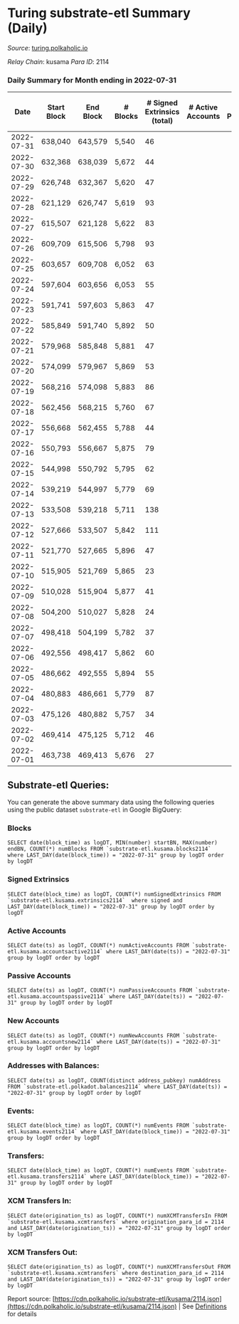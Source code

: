# Turing substrate-etl Summary (Daily)

_Source_: [turing.polkaholic.io](https://turing.polkaholic.io)

*Relay Chain*: kusama
*Para ID*: 2114



### Daily Summary for Month ending in 2022-07-31


| Date | Start Block | End Block | # Blocks | # Signed Extrinsics (total) | # Active Accounts | # Passive | # New | # Addresses with Balances | # Events | # Transfers | # XCM Transfers In | # XCM Transfers Out | Issues | 
| ---- | ----------- | --------- | -------- | --------------------------- | ----------------- | --------- | ----- | ------------------------- | -------- | ----------- | ------------------ | ------------------- | ------ |
| 2022-07-31 | 638,040 | 643,579 | 5,540 | 46 |  |  |  | 1,516 | 23,665 | 6  |   |   |  |
| 2022-07-30 | 632,368 | 638,039 | 5,672 | 44 |  |  |  | 1,515 | 22,619 |   |   |   |  |
| 2022-07-29 | 626,748 | 632,367 | 5,620 | 47 |  |  |  | 1,515 | 23,216 | 2  |   |   |  |
| 2022-07-28 | 621,129 | 626,747 | 5,619 | 93 |  |  |  | 1,515 | 22,955 | 8  | 1 ($0.09) | 3 ($0.10) |  |
| 2022-07-27 | 615,507 | 621,128 | 5,622 | 83 |  |  |  | 1,513 | 22,130 | 9  | 1 ($0.09) |   |  |
| 2022-07-26 | 609,709 | 615,506 | 5,798 | 93 |  |  |  | 1,511 | 23,572 | 29  |   |   |  |
| 2022-07-25 | 603,657 | 609,708 | 6,052 | 63 |  |  |  | 1,500 | 23,791 | 7  |   |   |  |
| 2022-07-24 | 597,604 | 603,656 | 6,053 | 55 |  |  |  | 1,499 | 23,587 | 7  |   |   |  |
| 2022-07-23 | 591,741 | 597,603 | 5,863 | 47 |  |  |  | 1,499 | 23,045 | 1  |   |   |  |
| 2022-07-22 | 585,849 | 591,740 | 5,892 | 50 |  |  |  | 1,499 | 23,014 | 5  |   |   |  |
| 2022-07-21 | 579,968 | 585,848 | 5,881 | 47 |  |  |  | 1,498 | 21,839 | 3  |   |   |  |
| 2022-07-20 | 574,099 | 579,967 | 5,869 | 53 |  |  |  | 1,498 | 22,850 | 2  | 1  | 1  |  |
| 2022-07-19 | 568,216 | 574,098 | 5,883 | 86 |  |  |  | 1,498 | 22,908 | 6  | 3 ($18.81) |   |  |
| 2022-07-18 | 562,456 | 568,215 | 5,760 | 67 |  |  |  | 1,496 | 22,372 | 10  |   |   |  |
| 2022-07-17 | 556,668 | 562,455 | 5,788 | 44 |  |  |  | 1,494 | 21,148 |   |   |   |  |
| 2022-07-16 | 550,793 | 556,667 | 5,875 | 79 |  |  |  | 1,494 | 22,402 | 6  |   |   |  |
| 2022-07-15 | 544,998 | 550,792 | 5,795 | 62 |  |  |  | 1,490 | 21,998 | 12  | 4 ($0.58) | 2  |  |
| 2022-07-14 | 539,219 | 544,997 | 5,779 | 69 |  |  |  | 1,484 | 20,620 | 4  |   |   |  |
| 2022-07-13 | 533,508 | 539,218 | 5,711 | 138 |  |  |  | 1,484 | 21,098 | 6  |   |   |  |
| 2022-07-12 | 527,666 | 533,507 | 5,842 | 111 |  |  |  | 1,481 | 20,576 | 9  |   |   |  |
| 2022-07-11 | 521,770 | 527,665 | 5,896 | 47 |  |  |  | 1,478 | 19,269 | 4  |   |   |  |
| 2022-07-10 | 515,905 | 521,769 | 5,865 | 23 |  |  |  | 1,477 | 19,732 | 2  |   |   |  |
| 2022-07-09 | 510,028 | 515,904 | 5,877 | 41 |  |  |  | 1,477 | 19,739 | 4  |   |   |  |
| 2022-07-08 | 504,200 | 510,027 | 5,828 | 24 |  |  |  | 1,476 | 19,524 | 1  |   |   |  |
| 2022-07-07 | 498,418 | 504,199 | 5,782 | 37 |  |  |  | 1,475 | 18,719 | 4  |   |   |  |
| 2022-07-06 | 492,556 | 498,417 | 5,862 | 60 |  |  |  | 1,474 | 19,690 | 5  |   |   |  |
| 2022-07-05 | 486,662 | 492,555 | 5,894 | 55 |  |  |  | 1,472 | 19,654 | 2  |   |   |  |
| 2022-07-04 | 480,883 | 486,661 | 5,779 | 87 |  |  |  | 1,471 | 19,484 | 6  |   |   |  |
| 2022-07-03 | 475,126 | 480,882 | 5,757 | 34 |  |  |  | 1,471 | 18,331 | 2  |   |   |  |
| 2022-07-02 | 469,414 | 475,125 | 5,712 | 46 |  |  |  | 1,471 | 18,853 | 2  |   |   |  |
| 2022-07-01 | 463,738 | 469,413 | 5,676 | 27 |  |  |  | 1,471 | 17,877 | 5  |   |   |  |

## Substrate-etl Queries:
You can generate the above summary data using the following queries using the public dataset `substrate-etl` in Google BigQuery:


### Blocks
```
SELECT date(block_time) as logDT, MIN(number) startBN, MAX(number) endBN, COUNT(*) numBlocks FROM `substrate-etl.kusama.blocks2114`  where LAST_DAY(date(block_time)) = "2022-07-31" group by logDT order by logDT
```


### Signed Extrinsics
```
SELECT date(block_time) as logDT, COUNT(*) numSignedExtrinsics FROM `substrate-etl.kusama.extrinsics2114`  where signed and LAST_DAY(date(block_time)) = "2022-07-31" group by logDT order by logDT
```


### Active Accounts
```
SELECT date(ts) as logDT, COUNT(*) numActiveAccounts FROM `substrate-etl.kusama.accountsactive2114` where LAST_DAY(date(ts)) = "2022-07-31" group by logDT order by logDT
```


### Passive Accounts
```
SELECT date(ts) as logDT, COUNT(*) numPassiveAccounts FROM `substrate-etl.kusama.accountspassive2114` where LAST_DAY(date(ts)) = "2022-07-31" group by logDT order by logDT
```


### New Accounts
```
SELECT date(ts) as logDT, COUNT(*) numNewAccounts FROM `substrate-etl.kusama.accountsnew2114` where LAST_DAY(date(ts)) = "2022-07-31" group by logDT order by logDT
```


### Addresses with Balances:
```
SELECT date(ts) as logDT, COUNT(distinct address_pubkey) numAddress FROM `substrate-etl.polkadot.balances2114` where LAST_DAY(date(ts)) = "2022-07-31" group by logDT order by logDT
```


### Events:
```
SELECT date(block_time) as logDT, COUNT(*) numEvents FROM `substrate-etl.kusama.events2114` where LAST_DAY(date(block_time)) = "2022-07-31" group by logDT order by logDT
```


### Transfers:
```
SELECT date(block_time) as logDT, COUNT(*) numEvents FROM `substrate-etl.kusama.transfers2114` where LAST_DAY(date(block_time)) = "2022-07-31" group by logDT order by logDT
```


### XCM Transfers In:
```
SELECT date(origination_ts) as logDT, COUNT(*) numXCMTransfersIn FROM `substrate-etl.kusama.xcmtransfers` where origination_para_id = 2114 and LAST_DAY(date(origination_ts)) = "2022-07-31" group by logDT order by logDT
```


### XCM Transfers Out:
```
SELECT date(origination_ts) as logDT, COUNT(*) numXCMTransfersOut FROM `substrate-etl.kusama.xcmtransfers` where destination_para_id = 2114 and LAST_DAY(date(origination_ts)) = "2022-07-31" group by logDT order by logDT
```



Report source: [https://cdn.polkaholic.io/substrate-etl/kusama/2114.json](https://cdn.polkaholic.io/substrate-etl/kusama/2114.json) | See [Definitions](/DEFINITIONS.md) for details
